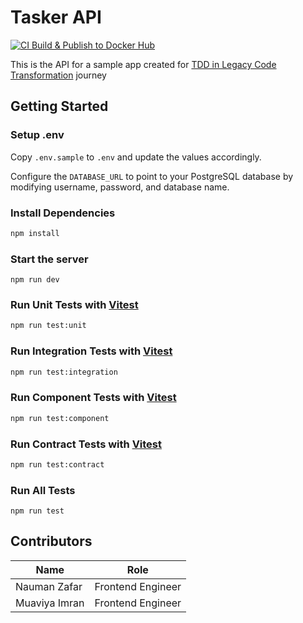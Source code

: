 # Tasker API

[![CI Build & Publish to Docker Hub](https://github.com/naumanzchaudhry/tasker-api/actions/workflows/ci.yml/badge.svg)](https://github.com/naumanzchaudhry/tasker-api/actions/workflows/ci.yml)

This is the API for a sample app created for [TDD in Legacy Code Transformation](https://github.com/naumanzchaudhry/tdd-in-legacy-codebase) journey

## Getting Started

### Setup .env

Copy `.env.sample` to `.env` and update the values accordingly.

Configure the `DATABASE_URL` to point to your PostgreSQL database by modifying username, password, and database name.

### Install Dependencies

```bash
npm install
```

### Start the server

```
npm run dev
```
### Run Unit Tests with [Vitest](https://vitest.dev/)

```sh
npm run test:unit
```

### Run Integration Tests with [Vitest](https://vitest.dev/)

```sh
npm run test:integration
```

### Run Component Tests with [Vitest](https://vitest.dev/)

```sh
npm run test:component
```

### Run Contract Tests with [Vitest](https://vitest.dev/)

```sh
npm run test:contract
```

### Run All Tests

```
npm run test
```

## Contributors

| Name          | Role              |
| ------------- | ----------------- |
| Nauman Zafar  | Frontend Engineer |
| Muaviya Imran | Frontend Engineer |